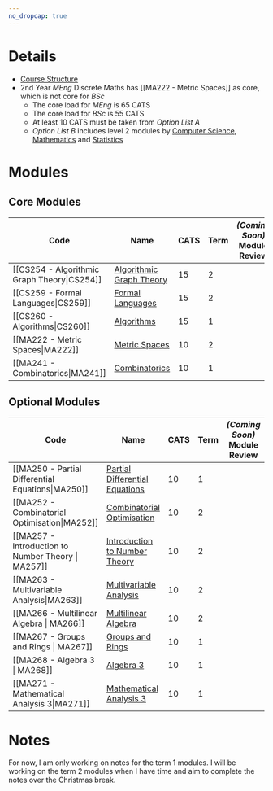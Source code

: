 ```yaml
---
no_dropcap: true
---
```

# Details
- [Course Structure](https://warwick.ac.uk/fac/sci/dcs/teaching/courses/dm2meng-2425)
- 2nd Year *MEng* Discrete Maths has [[MA222 - Metric Spaces]] as core, which is not core for *BSc*
	- The core load for *MEng* is 65 CATS
	- The core load for *BSc* is 55 CATS
	- At least 10 CATS must be taken from *Option List A*
	- *Option List B* includes level 2 modules by [Computer Science](https://warwick.ac.uk/fac/sci/dcs/teaching/modules/), [Mathematics](https://warwick.ac.uk/fac/sci/maths/currentstudents/ughandbook/year2) and [Statistics](https://warwick.ac.uk/fac/sci/statistics/currentstudents/modules/) 
# Modules
## Core Modules
| **Code**                                     | **Name**                                                                                     | **CATS** | **Term** | ***(Coming Soon)* Module Review** |
| -------------------------------------------- | -------------------------------------------------------------------------------------------- | -------- | -------- | --------------------------------- |
| [[CS254 -  Algorithmic Graph Theory\|CS254]] | [Algorithmic Graph Theory](https://warwick.ac.uk/fac/sci/dcs/teaching/modules/cs254/)        | 15       | 2        |                                   |
| [[CS259 - Formal Languages\|CS259]]          | [Formal Languages](https://warwick.ac.uk/fac/sci/dcs/teaching/modules/cs259/)                | 15       | 2        |                                   |
| [[CS260 - Algorithms\|CS260]]                | [Algorithms](https://warwick.ac.uk/fac/sci/dcs/teaching/modules/cs260/)                      | 15       | 1        |                                   |
| [[MA222 - Metric Spaces\|MA222]]             | [Metric Spaces](https://warwick.ac.uk/fac/sci/maths/currentstudents/ughandbook/ext/ma222/)   | 10       | 2        |                                   |
| [[MA241 - Combinatorics\|MA241]]             | [Combinatorics](https://warwick.ac.uk/fac/sci/maths/currentstudents/ughandbook/year2/ma241/) | 10       | 1        |                                   |
## Optional Modules
| **Code**                                           | **Name**                                                                                                      | **CATS** | **Term** | ***(Coming Soon)* Module Review** |
| -------------------------------------------------- | ------------------------------------------------------------------------------------------------------------- | -------- | -------- | --------------------------------- |
| [[MA250 - Partial Differential Equations\|MA250]]  | [Partial Differential Equations](https://warwick.ac.uk/fac/sci/maths/currentstudents/ughandbook/year2/ma250/) | 10       | 1        |                                   |
| [[MA252 - Combinatorial Optimisation\|MA252]]      | [Combinatorial Optimisation](https://warwick.ac.uk/fac/sci/maths/currentstudents/ughandbook/year2/ma252/)     | 10       | 2        |                                   |
| [[MA257 - Introduction to Number Theory \| MA257]] | [Introduction to Number Theory](https://warwick.ac.uk/fac/sci/maths/currentstudents/ughandbook/year2/ma257/)  | 10       | 2        |                                   |
| [[MA263 - Multivariable Analysis\|MA263]]          | [Multivariable Analysis](https://warwick.ac.uk/fac/sci/maths/currentstudents/ughandbook/year2/ma263/)         | 10       | 2        |                                   |
| [[MA266 - Multilinear Algebra \| MA266]]           | [Multilinear Algebra](https://warwick.ac.uk/fac/sci/maths/currentstudents/ughandbook/year2/ma266/)            | 10       | 2        |                                   |
| [[MA267 - Groups and Rings \| MA267]]              | [Groups and Rings](https://warwick.ac.uk/fac/sci/maths/currentstudents/ughandbook/ext/ma267/)                 | 10       | 1        |                                   |
| [[MA268 - Algebra 3 \| MA268]]                     | [Algebra 3](https://warwick.ac.uk/fac/sci/maths/currentstudents/ughandbook/year2/ma268/)                      | 10       | 1        |                                   |
| [[MA271 - Mathematical Analysis 3\|MA271]]         | [Mathematical Analysis 3](https://warwick.ac.uk/fac/sci/maths/currentstudents/ughandbook/ext/ma271/)          | 10       | 1        |                                   |
# Notes 
For now, I am only working on notes for the term 1 modules. I will be working on the term 2 modules when I have time and aim to complete the notes over the Christmas break.